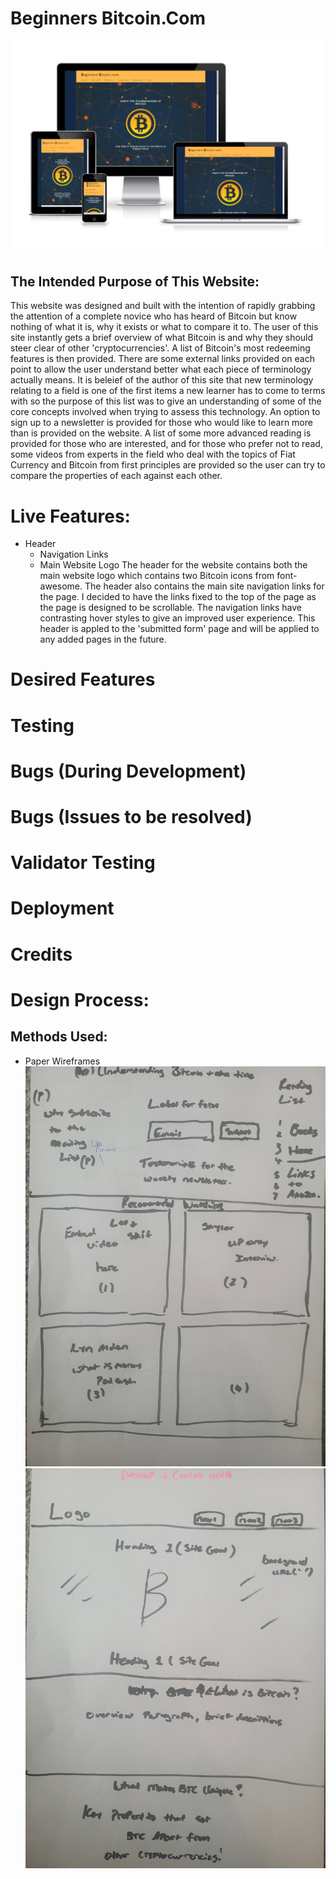 # Beginners Bitcoin.Com

![Responsive Styles for the Website](https://github.com/gfpkelly1986/beginners-bitcoin/blob/main/assets/css/images/Bitcoin-Images/responsive_beginners_bitcoin.PNG)

## The Intended Purpose of This Website:

This website was designed and built with the intention of rapidly grabbing the attention of a complete novice who has heard of Bitcoin but know nothing of what it is, why it exists or what to compare it to. The user of this site instantly gets a brief overview of what Bitcoin is and why they should steer clear of other 'cryptocurrencies'. A list of Bitcoin's most redeeming features is then provided. There are some external links provided on each point to allow the user understand better what each piece of terminology actually means. It is beleief of the author of this site that new terminology relating to a field is one of the first items a new learner has to come to terms with so the purpose of this list was to give an understanding of some of the core concepts involved when trying to assess this technology. An option to sign up to a newsletter is provided for those who would like to learn more than is provided on the website. A list of some more advanced reading is provided for those who are interested, and for those who prefer not to read, some videos from experts in the field who deal with the topics of Fiat Currency and Bitcoin from first principles are provided so the user can try to compare the properties of each against each other.

# Live Features:
- Header
    - Navigation Links
    - Main Website Logo
The header for the website contains both the main website logo which contains two Bitcoin icons from font-awesome. 
The header also contains the main site navigation links for the page. I decided to have the links fixed to the top of the page as the page is designed to be scrollable.
The navigation links have contrasting hover styles to give an improved user experience. This header is appled to the 'submitted form' page and will be applied to any added pages in the future.
 
    
# Desired Features

# Testing

# Bugs (During Development)

# Bugs (Issues to be resolved)

# Validator Testing

# Deployment

# Credits
# Design Process:
## Methods Used:
  - Paper Wireframes
![Paper Wireframes](https://github.com/gfpkelly1986/beginners-bitcoin/blob/main/assets/css/images/Bitcoin-Images/20220522_152901.jpg) ![Paper Wireframes](https://github.com/gfpkelly1986/beginners-bitcoin/blob/main/assets/css/images/20220522_152853.jpg)


